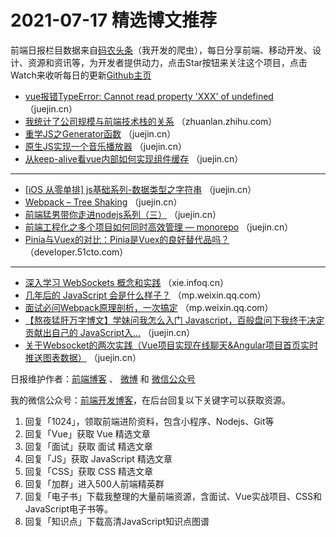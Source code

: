 # 2021-07-17 精选博文推荐

前端日报栏目数据来自[码农头条](http://hao.caibaojian.com.cn/)（我开发的爬虫），每日分享前端、移动开发、设计、资源和资讯等，为开发者提供动力，点击Star按钮来关注这个项目，点击Watch来收听每日的更新[Github主页](https://github.com/kujian/frontendDaily)
* [vue报错TypeError: Cannot read property &#039;XXX&#039; of undefined](https://juejin.cn/post/6985440224100745223) （juejin.cn）
* [我统计了公司规模与前端技术栈的关系](https://zhuanlan.zhihu.com/p/390005104) （zhuanlan.zhihu.com）
* [重学JS之Generator函数](https://juejin.cn/post/6985415687355236382) （juejin.cn）
* [原生JS实现一个音乐播放器](https://juejin.cn/post/6985411946040426503) （juejin.cn）
* [从keep-alive看vue内部如何实现组件缓存](https://juejin.cn/post/6985401027289677832) （juejin.cn）

***
* [[iOS 从零单排] js基础系列-数据类型之字符串](https://juejin.cn/post/6985357643967627294) （juejin.cn）
* [Webpack &#8211; Tree Shaking](https://juejin.cn/post/6985340377351847944) （juejin.cn）
* [前端猛男带你走进nodejs系列（三）](https://juejin.cn/post/6985338520801902628) （juejin.cn）
* [前端工程化之多个项目如何同时高效管理 — monorepo](https://juejin.cn/post/6985336835459252260) （juejin.cn）
* [Pinia与Vuex的对比：Pinia是Vuex的良好替代品吗？](https://developer.51cto.com/art/202107/672649.htm) （developer.51cto.com）

***
* [深入学习 WebSockets 概念和实践](https://xie.infoq.cn/article/3702f98ef53dbb5cec3c8995c) （xie.infoq.cn）
* [几年后的 JavaScript 会是什么样子？](https://mp.weixin.qq.com/s?__biz=MzI5NjM5NDQxMg==&mid=2247491963&idx=1&sn=bac9351f2f64a85c71b1b780a2d2832b) （mp.weixin.qq.com）
* [面试必问Webpack原理剖析，一次搞定](https://mp.weixin.qq.com/s?__biz=MzA4Nzg0MDM5Nw==&mid=2247501581&idx=1&sn=760f3e5f52eb88d2c144818e2ce97316) （mp.weixin.qq.com）
* [【熬夜猛肝万字博文】学妹问我怎么入门 Javascript，百般盘问下我终于决定贡献出自己的 JavaScript入&#8230;](https://juejin.cn/post/6985456953661063204) （juejin.cn）
* [关于Websocket的两次实践（Vue项目实现在线聊天&amp;Angular项目首页实时推送图表数据）](https://juejin.cn/post/6985328447346180132) （juejin.cn）

日报维护作者：[前端博客](http://caibaojian.com.cn/) 、 [微博](http://weibo.com/kujian) 和 [微信公众号](https://open.weixin.qq.com/qr/code?username=caibaojian_com)

我的微信公众号：[前端开发博客](https://open.weixin.qq.com/qr/code?username=caibaojian_com)，在后台回复以下关键字可以获取资源。

1. 回复「1024」，领取前端进阶资料，包含小程序、Nodejs、Git等
2. 回复「Vue」获取 Vue 精选文章
3. 回复「面试」获取 面试 精选文章
4. 回复「JS」获取 JavaScript 精选文章
5. 回复「CSS」获取 CSS 精选文章
6. 回复「加群」进入500人前端精英群
7. 回复「电子书」下载我整理的大量前端资源，含面试、Vue实战项目、CSS和JavaScript电子书等。
8. 回复「知识点」下载高清JavaScript知识点图谱